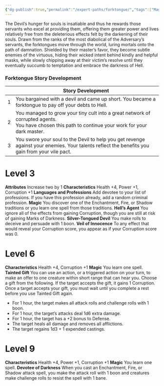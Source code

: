 ```yaml
---
{"dg-publish":true,"permalink":"/expert-paths/forktongue/","tags":["Magic"]}
---
```


The Devil’s hunger for souls is insatiable and thus he rewards those servants who excel at providing them, offering them greater power and lives relatively free from the deleterious effects felt by the darkening of their souls.
Drawn from the ranks of the most diabolical of the Adversary’s servants, the forktongues move through the world, luring mortals onto the path of damnation. Shielded by their master’s favor, they become subtle enemies of the virtuous, hiding their wicked intent behind kindly and helpful masks, while slowly chipping away at their victim’s resolve until they eventually succumb to temptation and embrace the darkness of Hell.
### Forktongue Story Development

|     | Story Development                                                                                                                                     |
| --- | ----------------------------------------------------------------------------------------------------------------------------------------------------- |
| 1   | You bargained with a devil and came up short. You became a forktongue to pay off your debts to Hell.                                                  |
| 2   | You managed to grow your tiny cult into a great network of corrupted agents.<br>You have chosen this path to continue your work for your dark master. |
| 3   | You swore your soul to the Devil to help you get revenge against your enemies. Your talents reflect the benefits you gain from your vile pact.        |
# Level 3
**Attributes** Increase two by 1
**Characteristics** Health +4, Power +1, Corruption +1
**Languages and Professions** Add devotee to your list of professions. If you have this profession already, add a random criminal profession.
**Magic** You discover one of the Enchantment, Fire, or Shadow traditions or you learn one spell from those traditions.
**Hell’s Agent** You ignore all of the effects from gaining Corruption, though you are still at risk of gaining Marks of Darkness.
**Silver-Tongued Devil** You make rolls to deceive and persuade with 1 boon.
**Veil of Innocence** To any effect that would reveal your Corruption score, you appear as if your Corruption score was 0.
# Level 6
**Characteristics** Health +4, Corruption +1
**Magic** You learn one spell.
**Tainted Gift** You can use an action, or a triggered action on your turn, to make an offer to one creature within short range that can hear you. Choose a gift from the following. If the target accepts the gift, it gains 1 Corruption. Once a target accepts your gift, you must wait until you complete a rest before you use Tainted Gift again.
- For 1 hour, the target makes all attack rolls and challenge rolls with 1 boon.
- For 1 hour, the target’s attacks deal 1d6 extra damage.
- For 1 hour, the target has a +2 bonus to Defense.
- The target heals all damage and removes all afflictions.
- The target regains 1d3 + 1 expended castings.
# Level 9
**Characteristics** Health +4, Power +1, Corruption +1
**Magic** You learn one spell.
**Devotee of Darkness** When you cast an Enchantment, Fire, or Shadow attack spell, you make the attack roll with 1 boon and creatures make challenge rolls to resist the spell with 1 bane.